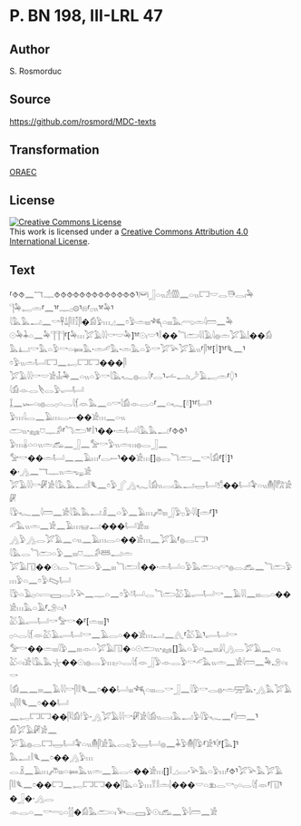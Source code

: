 # P. BN 198, III-LRL 47

## Author

S. Rosmorduc

## Source

https://github.com/rosmord/MDC-texts

## Transformation

[ORAEC](https://oraec.github.io/)

## License

<a rel="license" href="http://creativecommons.org/licenses/by/4.0/"><img alt="Creative Commons License" style="border-width:0" src="https://i.creativecommons.org/l/by/4.0/88x31.png" /></a><br />This work is licensed under a <a rel="license" href="http://creativecommons.org/licenses/by/4.0/">Creative Commons Attribution 4.0 International License</a>.

## Text

⸢⯑⯑𓈖𓄓𓊃⯑⯑⯑⯑⯑⯑⯑⯑⯑⯑⯑⯑⯑⸣𓋞𓃀𓏏𓏭𓁣𓏃𓈖𓏏𓏭𓉐𓎟𓂋𓇥𓂋𓏤𓅆<br>
𓊹𓅆𓉻𓏛⸢𓈖⸣⸢𓊃𓊪𓊗⸣𓁶⸢𓊪𓏭⸣⸢𓅆⸣𓇋𓅓𓅓𓂝𓈖𓎡𓋹𓍑𓋴𓎛𓎿𓋴�𓀁𓅱𓏥𓈎𓈖𓏌𓅱𓏛𓏤𓏤𓏤𓆈𓏏𓏤𓏤𓏤𓅓𓂺𓏛𓇋𓏠𓈖𓅆<br>
𓇳𓅆𓇓𓏏𓈖𓅆𓊹𓊹𓊹⸢[𓅆𓏥𓅯𓄿𓇋𓇋𓎡𓎟𓅆]⸣⸢𓇳𓏤𓎟⸣𓎛��𓆓𓂧𓇋𓇋𓄿𓇋𓐍𓏛𓅯𓄿𓌃��𓀁<br>
𓅓𓂞𓎡𓅓𓏏𓅱𓎡𓏏𓍃𓅓·𓏛𓄔𓅓·𓏛𓅓𓏏𓅱𓎡𓅯𓅪𓅯𓄿𓏭⸢𓋴⸣⸢[𓎛]⸣⸢𓆰𓈖⸣𓏌𓅱𓏭𓏛𓂡𓉐𓈖𓉻𓉐𓉐���𓋴<br>
𓅯𓄿𓇋𓇋𓎡𓎟𓀀𓏤𓄤𓏤𓅆𓈖𓏏𓏭𓏏𓅱𓎡𓇋𓅓𓆑𓐍𓂋𓇋⸢𓂋⸣𓌡𓂝𓏤𓌳𓄿𓉻𓏛⸢𓆭⸣𓇋𓀁𓁹𓂋𓌸𓂋𓅱𓂷𓂡<br>
𓆼𓈖𓆱𓏏𓏤𓐍𓂋𓊪𓏏𓂋𓇋𓆴𓁺𓅓𓈖𓏏𓎡𓇋𓀁𓁹𓂋𓏏⸢𓈖𓏏𓆑[𓍱]⸣⸢𓂡⸣𓅱𓏥𓇋𓂋𓈖𓄿𓏥𓂋𓍿��𓀀𓏥𓈖𓏏𓏭<br>
𓂧𓏭·𓈐𓈞𓊃𓀔⸢𓆓𓂧⸣⸢𓎛⸣��·𓏛𓂡𓇋𓅓𓅓𓂝⸢⯑⯑⸣𓅱𓏥𓏇𓏏𓏏𓏭𓏛𓃹𓈖𓃀𓈖𓅡𓎡𓅱𓏭𓏛𓏥𓐍𓂋𓃀𓈖<br>
𓅡𓎡��𓏛𓂡𓈖𓈖𓄿𓏥⸢𓂋𓍿⸣��𓀀𓏥[]𓐍𓂋𓆓𓂧𓈖𓎡𓇋𓀁⸢[𓎗]⸣�·𓂻𓈖𓄓𓊃𓏭𓏛𓆌𓀀<br>
𓅯𓄿𓇋𓇋𓎡𓏞𓀀𓇋𓅓𓅓𓂝𓎛𓆰𓈖𓏌𓅱𓂾𓂻𓆑𓇋𓀁𓏭𓂋𓏤𓅓𓂝𓉿𓂡𓀸��𓂡𓅝𓏏𓏭𓄟𓋴𓀗𓀀𓏞<br>
𓇋𓅱𓆑𓈖𓇋𓏠𓈖𓀀𓇋𓅓𓅓𓂝𓏎𓈖𓏏𓅱𓈖𓄿𓏥𓌾𓏤𓏤𓏤𓃀𓅱𓊪𓅱𓇋𓇋[𓏛⸢]⸣𓄔𓅓𓏭𓏛𓈖𓀀𓈖𓄿𓏥𓊠𓂝���𓂡𓀀𓏤𓏤𓏤<br>
𓂻𓅱𓂻𓂋𓅯𓄿𓈖𓏏𓏭𓈖𓄿𓏥𓂋𓏏��𓀀𓏥𓈖𓅯𓄿⸢𓐍𓂋𓉐⸣𓇋𓅓𓂋𓆓𓂧𓏏𓅱𓈖𓏤𓏤𓏤𓈞𓊃𓀔𓆷𓂝𓏛<br>
𓅯𓄿𓉔��𓇳𓏤𓂋𓆓𓂧𓏏𓅱𓈖𓏤𓏤𓏤𓆓𓂧𓎛��·𓏛𓂡𓏏𓅱𓅓𓂧𓏏𓏤𓎡𓐍𓂋𓃹𓈖𓆓𓂧𓅱𓏥𓅱𓏏𓈖𓏌𓅱𓊊𓂡<br>
𓇋𓅱𓏏𓄿𓊪𓏏𓇯𓈙𓂋𓇋·𓅪𓈖𓊃𓏏𓈖𓏌𓅱𓍱𓂡𓂋𓆓𓂧𓅷𓄿𓂷𓂡𓎡𓈖𓄿𓇋𓇋𓈖𓏤𓏤𓏤𓂋𓏏��𓀀𓏥𓅓𓏏𓄿⸢𓄂𓏏𓏤⸣<br>
𓅷𓄿𓂷𓂡𓎡𓅡𓎡�⸢[𓏛𓏤𓏤𓏤]⸣𓊪𓏏𓂋𓇋𓆴𓁺𓅷𓄿𓂷𓂡𓎡𓈖𓄿𓂋𓏏��𓀀𓏥𓂝𓈖𓂽⸢𓅷𓄿⸣𓂷𓂡𓎡<br>
𓅡𓎡��𓏛𓏤𓏤𓏤𓇋𓅱𓈖𓏤𓏤𓏤𓁹𓏏𓅯𓄿𓉔�𓏏𓇳𓂧𓏭·𓈐[]𓅓𓏏𓅱𓏏𓈖𓏤𓏤𓏤𓇍𓇋𓂻𓂋𓅯𓄿𓈖𓏏𓏭<br>
𓅷𓏏𓏤𓀀𓇋𓅓𓅓𓇼��𓇳𓏤𓐍𓂋𓅱𓏥𓊪𓏏𓂋𓇋𓆴𓁺𓃀𓅱𓁹𓂋𓅱𓎡𓄔𓅓𓏭𓏛𓈖𓀀𓇋𓏠𓈖𓅆𓄂𓏏𓏤𓎡<br>
𓇋𓀁𓈖𓈖𓏤𓏤𓏤𓈖𓄿𓇋𓇋𓎡𓋴𓎛𓆰𓈖𓏌��𓂡𓏤𓏤𓏤𓆈𓏏𓏤𓏤𓏤𓂋𓎡𓃀𓈖𓇋𓅱𓎡𓂋𓐍·𓏛𓈝𓅓·𓂻𓅓𓅯𓄿𓏭𓋴𓎛𓆰𓈖𓏌��𓂡<br>
𓈖𓉻𓉐𓉐��𓋴𓇋𓀁𓎗𓅱·𓂻𓅯𓄿𓇋𓇋𓎡𓏞𓀀𓇋𓀁𓏭𓂋𓏤𓅓𓂝𓅱𓇋𓅱𓆑𓈖⸢𓇋𓏠𓈖⸣𓀁𓅯𓄿𓏞𓀀𓈖<br>
𓅯𓄿𓐍𓂋𓉐𓉿𓂡𓅝𓏏𓏭𓄟𓋴𓀀𓅓𓂋𓏤𓊪𓅱𓉿𓂡𓐍𓈖𓇓𓅱𓄟𓋴𓅱⸢𓀀⸣𓇋⸢[𓅓]⸣𓅓𓂝𓎛𓆰𓈖𓏌��𓂻𓅱𓏥<br>
𓂋𓏎𓈖𓄿𓏥𓌾𓏤𓏤𓏤𓏏𓍃𓅓𓏭𓏛𓈖𓄿𓂋𓏏��𓀀𓏥[]𓎛𓈎𓂋·𓅪𓅓𓏏𓅱𓏥⸢⯑⸣𓅯𓅪𓅓𓅯𓄿<br>
𓋴𓎛𓆰𓈖𓏌��𓉐𓈖𓉻𓉐𓉐��𓋴𓅓𓏏𓅱𓏥𓎝𓎛𓏛𓌃���𓎟𓏏𓁷𓏤𓂋𓎡𓊪𓏏𓂋𓇋𓆴𓁺⸢𓉔⸣�𓃀�·𓂻𓂋<br>
𓁹𓂋𓏏𓈖𓎡𓂸𓏏𓂭𓂭�𓀁𓅓𓂧𓏏𓏤𓅨𓂋𓈙𓅱𓇳𓏤𓃹𓈖𓅱𓇋𓏠𓈖𓀀<br>
